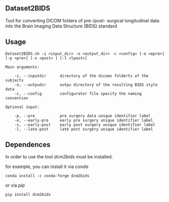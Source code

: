 ## Dataset2BIDS

Tool for converting DICOM folders of pre-/post- surgical longitudinal data into the  Brain Imaging Data Structure (BIDS) standard

## Usage
```
Dataset2BIDS.sh -i <input_dir> -o <output_dir> -c <config> [-e <epre>] [-p <pre>] [-s <post> ] [-l <lpost>]

Main arguments:
    
	-i, --inputdir      directory of the dicoms folderts of the subjects    
	-o, --outpudir      outpu directory of the resulting BIDS style data
	-c, --config        configurator file specify the naming convention
   
Optional input:

	-p, --pre           pre surgery data unique identifier label 
	-e, --early-pre     early pre surgery unique identifier label
	-s, --early-post    early post surgery unique identifier label     
	-l, --late-post     late post surgery unique identifier label 
```

## Dependences

In order to use the tool _dcm2bids_ must be installed.

for example, you can install it via _conda_


`conda install -c conda-forge dcm2bids`

or via _pip_

`pip install dcm2bids`




